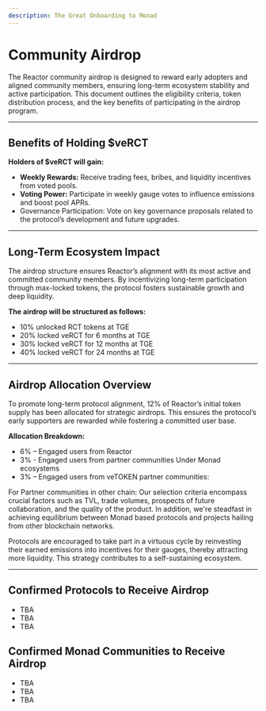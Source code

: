 ```yaml
---
description: The Great Onboarding to Monad
---
```


# Community Airdrop

The Reactor community airdrop is designed to reward early adopters and aligned community members, ensuring long-term ecosystem stability and active participation. This document outlines the eligibility criteria, token distribution process, and the key benefits of participating in the airdrop program.

***

## Benefits of Holding $veRCT <a href="#benefits-of-holding-usdveocx" id="benefits-of-holding-usdveocx"></a>

**Holders of $veRCT will gain:**

* **Weekly Rewards:** Receive trading fees, bribes, and liquidity incentives from voted pools.
* **Voting Power:** Participate in weekly gauge votes to influence emissions and boost pool APRs.
* Governance Participation: Vote on key governance proposals related to the protocol’s development and future upgrades.

***

## Long-Term Ecosystem Impact <a href="#long-term-ecosystem-impact" id="long-term-ecosystem-impact"></a>

The airdrop structure ensures Reactor’s alignment with its most active and committed community members. By incentivizing long-term participation through max-locked tokens, the protocol fosters sustainable growth and deep liquidity.

**The airdrop will be structured as follows:**

* 10% unlocked RCT tokens at TGE
* 20% locked veRCT for 6 months at TGE
* 30% locked veRCT for 12 months at TGE
* 40% locked veRCT for 24 months at TGE

***

## Airdrop Allocation Overview

To promote long-term protocol alignment, 12% of Reactor’s initial token supply has been allocated for strategic airdrops. This ensures the protocol’s early supporters are rewarded while fostering a committed user base.

**Allocation Breakdown:**

* 6% – Engaged users from Reactor
* 3% - Engaged users from partner communities Under Monad ecosystems
* 3% – Engaged users from veTOKEN partner communities:

For Partner communities in other chain: Our selection criteria encompass crucial factors such as TVL, trade volumes, prospects of future collaboration, and the quality of the product. In addition, we're steadfast in achieving equilibrium between Monad based protocols and projects hailing from other blockchain networks.

Protocols are encouraged to take part in a virtuous cycle by reinvesting their earned emissions into incentives for their gauges, thereby attracting more liquidity. This strategy contributes to a self-sustaining ecosystem.

***

## Confirmed Protocols to Receive Airdrop

* TBA
* TBA
* TBA

## Confirmed Monad Communities to Receive Airdrop

* TBA
* TBA
* TBA

